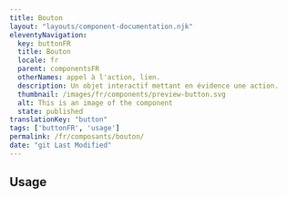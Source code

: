 ```yaml
---
title: Bouton
layout: "layouts/component-documentation.njk"
eleventyNavigation:
  key: buttonFR
  title: Bouton
  locale: fr
  parent: componentsFR
  otherNames: appel à l'action, lien.
  description: Un objet interactif mettant en évidence une action.
  thumbnail: /images/fr/components/preview-button.svg
  alt: This is an image of the component
  state: published
translationKey: "button"
tags: ['buttonFR', 'usage']
permalink: /fr/composants/bouton/
date: "git Last Modified"
---
```


## Usage